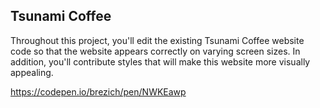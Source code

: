 ## Tsunami Coffee

Throughout this project, you'll edit the existing Tsunami Coffee website code so that the website appears correctly
on varying screen sizes. In addition, you'll contribute styles that will make this website more visually appealing.

https://codepen.io/brezich/pen/NWKEawp

